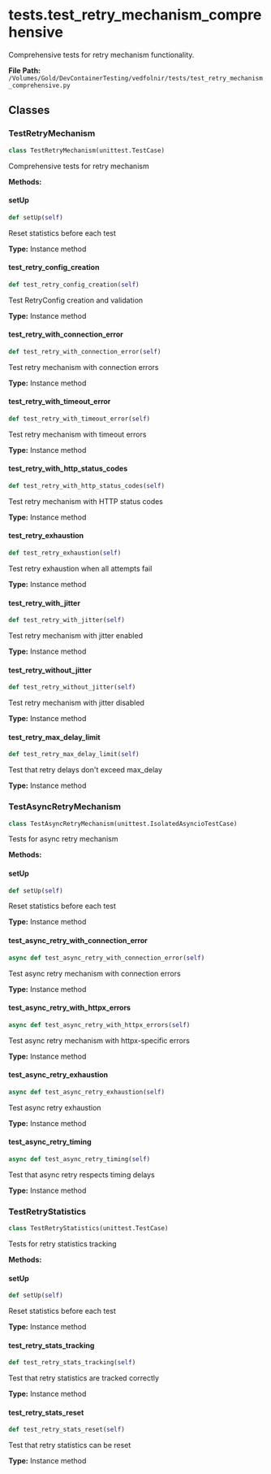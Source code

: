 # tests.test_retry_mechanism_comprehensive

Comprehensive tests for retry mechanism functionality.

**File Path:** `/Volumes/Gold/DevContainerTesting/vedfolnir/tests/test_retry_mechanism_comprehensive.py`

## Classes

### TestRetryMechanism

```python
class TestRetryMechanism(unittest.TestCase)
```

Comprehensive tests for retry mechanism

**Methods:**

#### setUp

```python
def setUp(self)
```

Reset statistics before each test

**Type:** Instance method

#### test_retry_config_creation

```python
def test_retry_config_creation(self)
```

Test RetryConfig creation and validation

**Type:** Instance method

#### test_retry_with_connection_error

```python
def test_retry_with_connection_error(self)
```

Test retry mechanism with connection errors

**Type:** Instance method

#### test_retry_with_timeout_error

```python
def test_retry_with_timeout_error(self)
```

Test retry mechanism with timeout errors

**Type:** Instance method

#### test_retry_with_http_status_codes

```python
def test_retry_with_http_status_codes(self)
```

Test retry mechanism with HTTP status codes

**Type:** Instance method

#### test_retry_exhaustion

```python
def test_retry_exhaustion(self)
```

Test retry exhaustion when all attempts fail

**Type:** Instance method

#### test_retry_with_jitter

```python
def test_retry_with_jitter(self)
```

Test retry mechanism with jitter enabled

**Type:** Instance method

#### test_retry_without_jitter

```python
def test_retry_without_jitter(self)
```

Test retry mechanism with jitter disabled

**Type:** Instance method

#### test_retry_max_delay_limit

```python
def test_retry_max_delay_limit(self)
```

Test that retry delays don't exceed max_delay

**Type:** Instance method

### TestAsyncRetryMechanism

```python
class TestAsyncRetryMechanism(unittest.IsolatedAsyncioTestCase)
```

Tests for async retry mechanism

**Methods:**

#### setUp

```python
def setUp(self)
```

Reset statistics before each test

**Type:** Instance method

#### test_async_retry_with_connection_error

```python
async def test_async_retry_with_connection_error(self)
```

Test async retry mechanism with connection errors

**Type:** Instance method

#### test_async_retry_with_httpx_errors

```python
async def test_async_retry_with_httpx_errors(self)
```

Test async retry mechanism with httpx-specific errors

**Type:** Instance method

#### test_async_retry_exhaustion

```python
async def test_async_retry_exhaustion(self)
```

Test async retry exhaustion

**Type:** Instance method

#### test_async_retry_timing

```python
async def test_async_retry_timing(self)
```

Test that async retry respects timing delays

**Type:** Instance method

### TestRetryStatistics

```python
class TestRetryStatistics(unittest.TestCase)
```

Tests for retry statistics tracking

**Methods:**

#### setUp

```python
def setUp(self)
```

Reset statistics before each test

**Type:** Instance method

#### test_retry_stats_tracking

```python
def test_retry_stats_tracking(self)
```

Test that retry statistics are tracked correctly

**Type:** Instance method

#### test_retry_stats_reset

```python
def test_retry_stats_reset(self)
```

Test that retry statistics can be reset

**Type:** Instance method

